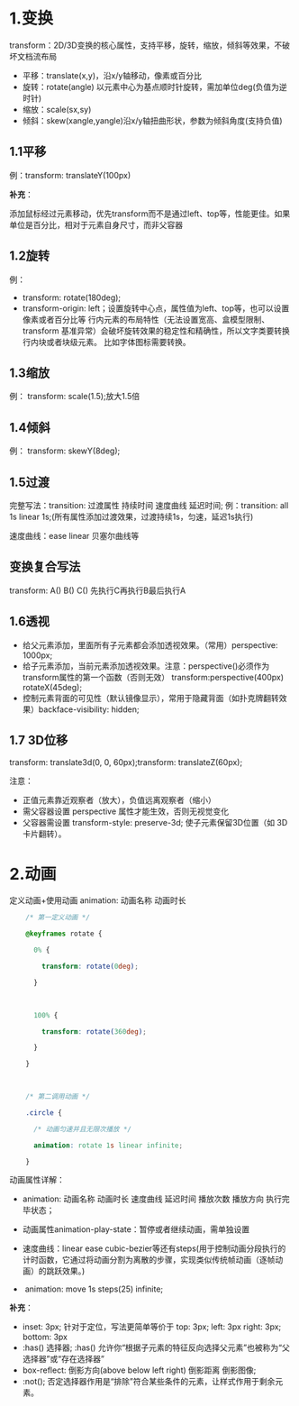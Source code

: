 # 1.变换
transform：2D/3D变换的核心属性，支持平移，旋转，缩放，倾斜等效果，不破坏文档流布局

- 平移：translate(x,y)，沿x/y轴移动，像素或百分比
- 旋转：rotate(angle) 以元素中心为基点顺时针旋转，需加单位deg(负值为逆时针)
- 缩放：scale(sx,sy)
- 倾斜：skew(xangle,yangle)沿x/y轴扭曲形状，参数为倾斜角度(支持负值)
## 1.1平移
例：transform: translateY(100px)

**补充**：

添加鼠标经过元素移动，优先transform而不是通过left、top等，性能更佳。如果单位是百分比，相对于元素自身尺寸，而非父容器

## 1.2旋转
例：
- transform: rotate(180deg);
- transform-origin: left；设置旋转中心点，属性值为left、top等，也可以设置像素或者百分比等
行内元素的布局特性（无法设置宽高、盒模型限制、transform 基准异常）会破坏旋转效果的稳定性和精确性，所以文字类要转换行内块或者块级元素。 比如字体图标需要转换。
## 1.3缩放
例： transform: scale(1.5);放大1.5倍
## 1.4倾斜
例： transform: skewY(8deg);
## 1.5过渡
完整写法：transition: 过渡属性 持续时间 速度曲线 延迟时间;
例：transition: all 1s linear 1s;(所有属性添加过渡效果，过渡持续1s，匀速，延迟1s执行)

速度曲线：ease linear 贝塞尔曲线等

## 变换复合写法
transform: A() B() C() 先执行C再执行B最后执行A
## 1.6透视
- 给父元素添加，里面所有子元素都会添加透视效果。（常用）perspective: 1000px;
- 给子元素添加，当前元素添加透视效果。注意：perspective()必须作为 transform属性的第一个函数（否则无效） transform:perspective(400px) rotateX(45deg);
- 控制元素背面的可见性（默认镜像显示），常用于隐藏背面（如扑克牌翻转效果）backface-visibility: hidden;
## 1.7 3D位移
transform: translate3d(0, 0, 60px);transform: translateZ(60px);

注意：
- 正值元素靠近观察者（放大），负值远离观察者（缩小）
- 需父容器设置 perspective 属性才能生效，否则无视觉变化
- 父容器需设置 transform-style: preserve-3d; 使子元素保留3D位置（如 3D 卡片翻转）。

# 2.动画
定义动画+使用动画
animation: 动画名称  动画时长

```css
    /* 第一定义动画 */

    @keyframes rotate {

      0% {

        transform: rotate(0deg);

      }

  

      100% {

        transform: rotate(360deg);

      }

    }

  

    /* 第二调用动画 */

    .circle {

      /* 动画匀速并且无限次播放 */

      animation: rotate 1s linear infinite;

    }
```
动画属性详解：
- animation: 动画名称 动画时长 速度曲线 延迟时间 播放次数 播放方向 执行完毕状态；

- 动画属性animation-play-state：暂停或者继续动画，需单独设置
- 速度曲线：linear ease cubic-bezier等还有steps(用于控制动画分段执行的计时函数，它通过将动画分割为离散的步骤，实现类似传统帧动画（逐帧动画）的跳跃效果。)
-  animation: move 1s steps(25) infinite;

**补充**：
- inset: 3px; 针对于定位，写法更简单等价于 top: 3px; left: 3px right: 3px; bottom: 3px
- :has() 选择器; :has() 允许你“根据子元素的特征反向选择父元素”也被称为“父选择器”或“存在选择器”
- box-reflect: 倒影方向(above below left right) 倒影距离 倒影图像;
- :not(); 否定选择器作用是“排除”符合某些条件的元素，让样式作用于剩余元素。